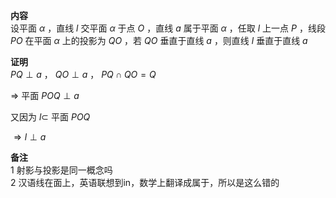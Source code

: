 **内容**  
设平面 $\alpha$ ，直线 $l$ 交平面 $\alpha$ 于点 $O$ ，直线 $a$ 属于平面 $\alpha$ ，任取 $l$ 上一点 $P$ ，线段 $PO$ 在平面 $\alpha$ 上的投影为 $QO$ ，若 $QO$ 垂直于直线 $a$ ，则直线 $l$ 垂直于直线 $a$  
  
**证明**  
$PQ\perp a$ ， $QO\perp a$ ， $PQ\cap QO=Q$  
  
$\Rightarrow$ 平面 $POQ\perp a$  
  
又因为 $l\subset$ 平面 $POQ$  
  
$\Rightarrow l\perp a$  
  
**备注**  
1 射影与投影是同一概念吗  
2 汉语线在面上，英语联想到in，数学上翻译成属于，所以是这么错的  
